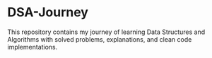 # DSA-Journey
This repository contains my journey of learning Data Structures and Algorithms with solved problems, explanations, and clean code implementations.

